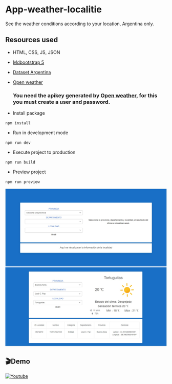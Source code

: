 # App-weather-localitie
 See the weather conditions according to your location, Argentina only.
 
 ## Resources used 
* HTML, CSS, JS, JSON
* [Mdbootstrap 5](https://mdbootstrap.com/)
* [Dataset Argentina](https://datos.gob.ar/dataset/jgm_8/archivo/jgm_8.1)
* [Open weather](https://openweathermap.org/)

  ### You need the apikey generated by [Open weather](https://openweathermap.org/), for this you must create a user and password.


* Install package 
```
npm install
```
* Run in development mode
```
npm run dev
```
* Execute project to production
```
npm run build
```
* Preview project
```
npm run preview
```

![](docs/img-1.jpg)
![](docs/img-2.jpg)

## 🎬Demo
<a href='https://youtu.be/h1tIU81vsO4' target="_blank"><img alt='Youtube' src='https://img.shields.io/badge/Youtube-100000?style=for-the-badge&logo=Youtube&logoColor=white&labelColor=FA4C4C&color=FA4C4C'/></a>


